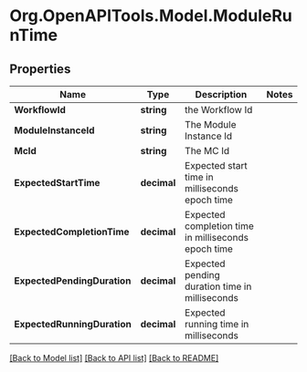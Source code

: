 # Org.OpenAPITools.Model.ModuleRunTime

## Properties

Name | Type | Description | Notes
------------ | ------------- | ------------- | -------------
**WorkflowId** | **string** | the Workflow Id | 
**ModuleInstanceId** | **string** | The Module Instance Id | 
**McId** | **string** | The MC Id | 
**ExpectedStartTime** | **decimal** | Expected start time in milliseconds epoch time | 
**ExpectedCompletionTime** | **decimal** | Expected completion time in milliseconds epoch time | 
**ExpectedPendingDuration** | **decimal** | Expected pending duration time in milliseconds | 
**ExpectedRunningDuration** | **decimal** | Expected running time in milliseconds | 

[[Back to Model list]](../README.md#documentation-for-models) [[Back to API list]](../README.md#documentation-for-api-endpoints) [[Back to README]](../README.md)

